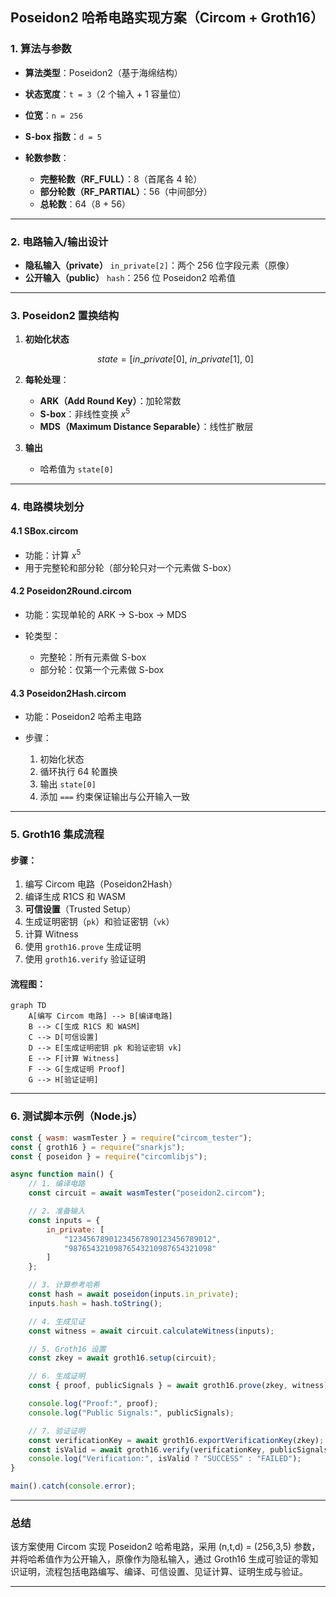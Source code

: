 ## Poseidon2 哈希电路实现方案（Circom + Groth16）

### 1. 算法与参数

* **算法类型**：Poseidon2（基于海绵结构）
* **状态宽度**：`t = 3`（2 个输入 + 1 容量位）
* **位宽**：`n = 256`
* **S-box 指数**：`d = 5`
* **轮数参数**：

  * **完整轮数（RF\_FULL）**：8（首尾各 4 轮）
  * **部分轮数（RF\_PARTIAL）**：56（中间部分）
  * **总轮数**：64（8 + 56）

---

### 2. 电路输入/输出设计

* **隐私输入（private）**
  `in_private[2]`：两个 256 位字段元素（原像）
* **公开输入（public）**
  `hash`：256 位 Poseidon2 哈希值

---

### 3. Poseidon2 置换结构

1. **初始化状态**

   $$
   state = [in\_private[0],\ in\_private[1],\ 0]
   $$
2. **每轮处理**：

   * **ARK（Add Round Key）**：加轮常数
   * **S-box**：非线性变换 $x^5$
   * **MDS（Maximum Distance Separable）**：线性扩散层
3. **输出**

   * 哈希值为 `state[0]`

---

### 4. 电路模块划分

#### 4.1 SBox.circom

* 功能：计算 $x^5$
* 用于完整轮和部分轮（部分轮只对一个元素做 S-box）

#### 4.2 Poseidon2Round.circom

* 功能：实现单轮的 ARK → S-box → MDS
* 轮类型：

  * 完整轮：所有元素做 S-box
  * 部分轮：仅第一个元素做 S-box

#### 4.3 Poseidon2Hash.circom

* 功能：Poseidon2 哈希主电路
* 步骤：

  1. 初始化状态
  2. 循环执行 64 轮置换
  3. 输出 `state[0]`
  4. 添加 `===` 约束保证输出与公开输入一致

---

### 5. Groth16 集成流程

#### 步骤：

1. 编写 Circom 电路（Poseidon2Hash）
2. 编译生成 R1CS 和 WASM
3. **可信设置**（Trusted Setup）
4. 生成证明密钥（`pk`）和验证密钥（`vk`）
5. 计算 Witness
6. 使用 `groth16.prove` 生成证明
7. 使用 `groth16.verify` 验证证明

#### 流程图：

```
graph TD
    A[编写 Circom 电路] --> B[编译电路]
    B --> C[生成 R1CS 和 WASM]
    C --> D[可信设置]
    D --> E[生成证明密钥 pk 和验证密钥 vk]
    E --> F[计算 Witness]
    F --> G[生成证明 Proof]
    G --> H[验证证明]
```

---

### 6. 测试脚本示例（Node.js）

```javascript
const { wasm: wasmTester } = require("circom_tester");
const { groth16 } = require("snarkjs");
const { poseidon } = require("circomlibjs");

async function main() {
    // 1. 编译电路
    const circuit = await wasmTester("poseidon2.circom");

    // 2. 准备输入
    const inputs = {
        in_private: [
            "12345678901234567890123456789012",
            "98765432109876543210987654321098"
        ]
    };

    // 3. 计算参考哈希
    const hash = await poseidon(inputs.in_private);
    inputs.hash = hash.toString();

    // 4. 生成见证
    const witness = await circuit.calculateWitness(inputs);

    // 5. Groth16 设置
    const zkey = await groth16.setup(circuit);

    // 6. 生成证明
    const { proof, publicSignals } = await groth16.prove(zkey, witness);

    console.log("Proof:", proof);
    console.log("Public Signals:", publicSignals);

    // 7. 验证证明
    const verificationKey = await groth16.exportVerificationKey(zkey);
    const isValid = await groth16.verify(verificationKey, publicSignals, proof);
    console.log("Verification:", isValid ? "SUCCESS" : "FAILED");
}

main().catch(console.error);
```

---

### 总结

该方案使用 Circom 实现 Poseidon2 哈希电路，采用 (n,t,d) = (256,3,5) 参数，并将哈希值作为公开输入，原像作为隐私输入，通过 Groth16 生成可验证的零知识证明，流程包括电路编写、编译、可信设置、见证计算、证明生成与验证。

---

